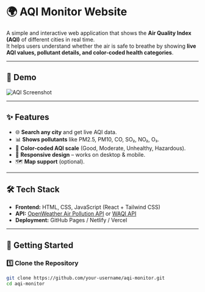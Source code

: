 # 🌍 AQI Monitor Website

A simple and interactive web application that shows the **Air Quality Index (AQI)** of different cities in real time.  
It helps users understand whether the air is safe to breathe by showing **live AQI values, pollutant details, and color-coded health categories**.

---

## 📸 Demo
![AQI Screenshot](<img width="1366" height="768" alt="image" src="https://github.com/user-attachments/assets/fbd117fa-4c36-42f3-86bc-59254a518c86" />
)  


---

## ✨ Features
- 🌐 **Search any city** and get live AQI data.  
- 📊 **Shows pollutants** like PM2.5, PM10, CO, SO₂, NO₂, O₃.  
- 🎨 **Color-coded AQI scale** (Good, Moderate, Unhealthy, Hazardous).  
- 📱 **Responsive design** – works on desktop & mobile.  
- 🗺️ **Map support** (optional).  

---

## 🛠️ Tech Stack
- **Frontend:** HTML, CSS, JavaScript (React + Tailwind CSS)  
- **API:** [OpenWeather Air Pollution API](https://openweathermap.org/api/air-pollution) or [WAQI API](https://aqicn.org/api/)  
- **Deployment:** GitHub Pages / Netlify / Vercel  

---

## 🚀 Getting Started

### 1️⃣ Clone the Repository
```bash
git clone https://github.com/your-username/aqi-monitor.git
cd aqi-monitor
